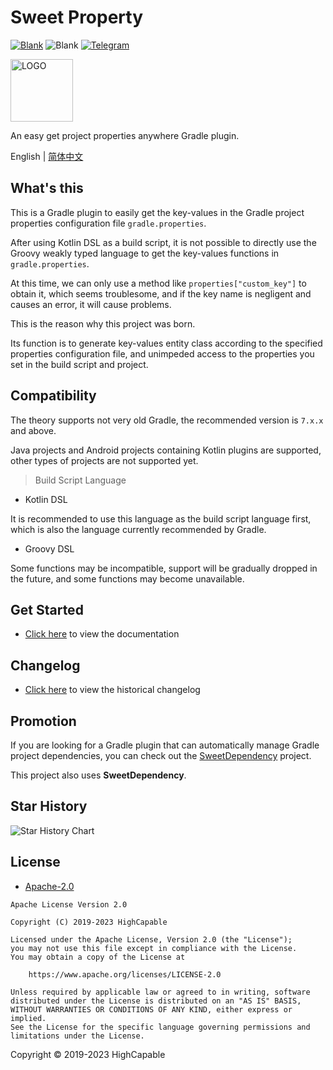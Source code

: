 # Sweet Property

[![Blank](https://img.shields.io/badge/license-Apache2.0-blue)](https://github.com/HighCapable/SweetProperty/blob/master/LICENSE)
![Blank](https://img.shields.io/badge/version-v1.0.0-green)
[![Telegram](https://img.shields.io/badge/Discussion-Telegram-blue.svg?logo=telegram)](https://t.me/HighCapable_Dev)

<img src="https://github.com/HighCapable/SweetProperty/blob/master/img-src/icon.png?raw=true" width = "100" height = "100" alt="LOGO"/>

An easy get project properties anywhere Gradle plugin.

English | [简体中文](https://github.com/HighCapable/SweetProperty/blob/master/README-zh-CN.md)

## What's this

This is a Gradle plugin to easily get the key-values in the Gradle project properties configuration file `gradle.properties`.

After using Kotlin DSL as a build script, it is not possible to directly use the Groovy weakly typed language to get the key-values functions
in `gradle.properties`.

At this time, we can only use a method like `properties["custom_key"]` to obtain it, which seems troublesome, and if the key name is negligent
and causes an error, it will cause problems.

This is the reason why this project was born.

Its function is to generate key-values entity class according to the specified properties configuration file, and unimpeded access to the properties
you set in the build script and project.

## Compatibility

The theory supports not very old Gradle, the recommended version is `7.x.x` and above.

Java projects and Android projects containing Kotlin plugins are supported, other types of projects are not supported yet.

> Build Script Language

- Kotlin DSL

It is recommended to use this language as the build script language first, which is also the language currently recommended by Gradle.

- Groovy DSL

Some functions may be incompatible, support will be gradually dropped in the future, and some functions may become unavailable.

## Get Started

- [Click here](https://github.com/HighCapable/SweetProperty/blob/master/docs/guide.md) to view the documentation

## Changelog

- [Click here](https://github.com/HighCapable/SweetProperty/blob/master/docs/changelog.md) to view the historical changelog

## Promotion

If you are looking for a Gradle plugin that can automatically manage Gradle project dependencies,
you can check out the [SweetDependency](https://github.com/HighCapable/SweetDependency) project.

This project also uses **SweetDependency**.

## Star History

![Star History Chart](https://api.star-history.com/svg?repos=HighCapable/SweetProperty&type=Date)

## License

- [Apache-2.0](https://www.apache.org/licenses/LICENSE-2.0)

```
Apache License Version 2.0

Copyright (C) 2019-2023 HighCapable

Licensed under the Apache License, Version 2.0 (the "License");
you may not use this file except in compliance with the License.
You may obtain a copy of the License at

    https://www.apache.org/licenses/LICENSE-2.0

Unless required by applicable law or agreed to in writing, software
distributed under the License is distributed on an "AS IS" BASIS,
WITHOUT WARRANTIES OR CONDITIONS OF ANY KIND, either express or implied.
See the License for the specific language governing permissions and
limitations under the License.
```

Copyright © 2019-2023 HighCapable